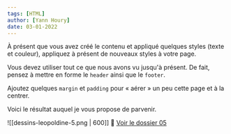 ```yaml
---
tags: [HTML]
author: [Yann Houry]
date: 03-01-2022
---
```


À présent que vous avez créé le contenu et appliqué quelques styles (texte et couleur), appliquez à présent de nouveaux styles à votre page.

Vous devez utiliser tout ce que nous avons vu jusqu'à présent. De fait, pensez à mettre en forme le `header` ainsi que le `footer`. 

Ajoutez quelques `margin` et `padding`  pour « aérer » un peu cette page et à la centrer.

Voici le résultat auquel je vous propose de parvenir.

![[dessins-leopoldine-5.png | 600]]
📁 [Voir le dossier 05](https://app.box.com/s/wzc7zdwnhmrypn66z5pct2e7uc57aijk)
